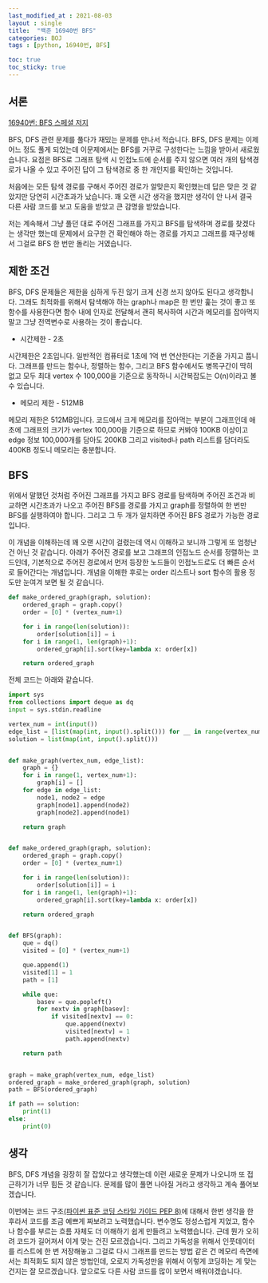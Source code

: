 ```yaml
---
last_modified_at : 2021-08-03
layout : single
title:  "백준 16940번 BFS"
categories: BOJ
tags : [python, 16940번, BFS]

toc: true
toc_sticky: true
---
```

## 서론
<a href='https://www.acmicpc.net/problem/16940'>16940번: BFS 스페셜 저지</a>

BFS, DFS 관련 문제를 풀다가 재밌는 문제를 만나서 적습니다. BFS, DFS 문제는 이제 어느 정도 풀게 되었는데 이문제에서는 BFS를 거꾸로 구성한다는 느낌을 받아서 새로웠습니다. 요점은 BFS로 그래프 탐색 시 인접노드에 순서를 주지 않으면 여러 개의 탐색경로가 나올 수 있고 주어진 답이 그 탐색경로 중 한 개인지를 확인하는 것입니다.  

처음에는 모든 탐색 경로를 구해서 주어진 경로가 알맞은지 확인했는데 답은 맞은 것 같았지만 당연히 시간초과가 났습니다. 꽤 오랜 시간 생각을 했지만 생각이 안 나서 결국 다른 사람 코드를 보고 도움을 받았고 큰 감명을 받았습니다.  

저는 계속해서 그냥 풀던 대로 주어진 그래프를 가지고 BFS를 탐색하며 경로를 찾겠다는 생각만 했는데 문제에서 요구한 건 확인해야 하는 경로를 가지고 그래프를 재구성해서 그걸로 BFS 한 번만 돌리는 거였습니다.

## 제한 조건
BFS, DFS 문제들은 제한을 심하게 두진 않기 크게 신경 쓰지 않아도 된다고 생각합니다. 그래도 최적화를 위해서 탐색해야 하는 graph나 map은 한 번만 훑는 것이 좋고 또 함수를 사용한다면 함수 내에 인자로 전달해서 괜히 복사하여 시간과 메모리를 잡아먹지 말고 그냥 전역변수로 사용하는 것이 좋습니다.
<ul>
  <li>시간제한 - 2초</li>
</ul>
시간제한은 2초입니다. 일반적인 컴퓨터로 1초에 1억 번 연산한다는 기준을 가지고 풉니다. 그래프를 만드는 함수나, 정렬하는 함수, 그리고 BFS 함수에서도 병목구간이 딱히 없고 모두 최대 vertex 수 100,000을 기준으로 동작하니 시간복잡도는 O(n)이라고 볼 수 있습니다.
<ul>
  <li>메모리 제한 - 512MB</li>
</ul>
메모리 제한은 512MB입니다. 코드에서 크게 메모리를 잡아먹는 부분이 그래프인데 애초에 그래프의 크기가 vertex 100,000을 기준으로 하므로 커봐야 100KB 이상이고 edge 정보 100,000개를 담아도 200KB 그리고 visited나 path 리스트를 담더라도 400KB 정도니 메모리는 충분합니다.

## BFS
위에서 말했던 것처럼 주어진 그래프를 가지고 BFS 경로를 탐색하며 주어진 조건과 비교하면 시간초과가 나오고 주어진 BFS를 경로를 가지고 graph를 정렬하여 한 번만 BFS를 실행하여야 합니다. 그리고 그 두 개가 일치하면 주어진 BFS 경로가 가능한 경로입니다.  

이 개념을 이해하는데 꽤 오랜 시간이 걸렸는데 역시 이해하고 보니까 그렇게 또 엄청난 건 아닌 것 같습니다. 아래가 주어진 경로를 보고 그래프의 인접노드 순서를 정렬하는 코드인데, 기본적으로 주어진 경로에서 먼저 등장한 노드들이 인접노드로도 더 빠른 순서로 들어간다는 개념입니다. 개념을 이해한 후로는 order 리스트나 sort 함수의 활용 정도만 눈여겨 보면 될 것 같습니다.
```python
def make_ordered_graph(graph, solution):
    ordered_graph = graph.copy()
    order = [0] * (vertex_num+1)

    for i in range(len(solution)):
        order[solution[i]] = i
    for i in range(1, len(graph)+1):
        ordered_graph[i].sort(key=lambda x: order[x])

    return ordered_graph
```
전체 코드는 아래와 같습니다.
```python
import sys
from collections import deque as dq
input = sys.stdin.readline

vertex_num = int(input())
edge_list = [list(map(int, input().split())) for __ in range(vertex_num-1)]
solution = list(map(int, input().split()))


def make_graph(vertex_num, edge_list):
    graph = {}
    for i in range(1, vertex_num+1):
        graph[i] = []
    for edge in edge_list:
        node1, node2 = edge
        graph[node1].append(node2)
        graph[node2].append(node1)

    return graph


def make_ordered_graph(graph, solution):
    ordered_graph = graph.copy()
    order = [0] * (vertex_num+1)

    for i in range(len(solution)):
        order[solution[i]] = i
    for i in range(1, len(graph)+1):
        ordered_graph[i].sort(key=lambda x: order[x])

    return ordered_graph


def BFS(graph):
    que = dq()
    visited = [0] * (vertex_num+1)

    que.append(1)
    visited[1] = 1
    path = [1]

    while que:
        basev = que.popleft()
        for nextv in graph[basev]:
            if visited[nextv] == 0:
                que.append(nextv)
                visited[nextv] = 1
                path.append(nextv)

    return path


graph = make_graph(vertex_num, edge_list)
ordered_graph = make_ordered_graph(graph, solution)
path = BFS(ordered_graph)

if path == solution:
    print(1)
else:
    print(0)
```

## 생각
BFS, DFS 개념을 굉장히 잘 잡았다고 생각했는데 이런 새로운 문제가 나오니까 또 접근하기가 너무 힘든 것 같습니다. 문제를 많이 풀면 나아질 거라고 생각하고 계속 풀어보겠습니다.  

이번에는 코드 구조<a href='../python_PEP8'>(파이썬 표준 코딩 스타일 가이드 PEP 8)</a>에 대해서 한번 생각을 한 후라서 코드를 조금 예쁘게 짜보려고 노력했습니다. 변수명도 정성스럽게 지었고, 함수나 함수를 부르는 흐름 자체도 더 이해하기 쉽게 만들려고 노력했습니다. 근데 뭔가 오히려 코드가 길어져서 이게 맞는 건진 모르겠습니다. 그리고 가독성을 위해서 인풋데이터를 리스트에 한 번 저장해놓고 그걸로 다시 그래프를 만드는 방법 같은 건 메모리 측면에서는 최적화도 되지 않은 방법인데, 오로지 가독성만을 위해서 이렇게 코딩하는 게 맞는 건지는 잘 모르겠습니다. 앞으로도 다른 사람 코드를 많이 보면서 배워야겠습니다.